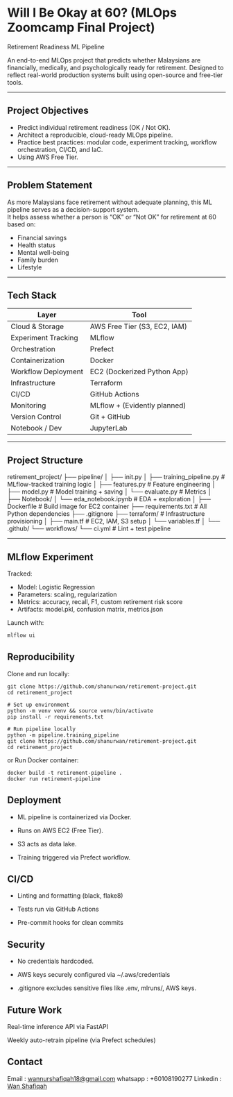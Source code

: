 # Will I Be Okay at 60? (MLOps Zoomcamp Final Project)

Retirement Readiness ML Pipeline

An end-to-end MLOps project that predicts whether Malaysians are financially, medically, and psychologically ready for retirement. Designed to reflect real-world production systems built using open-source and free-tier tools.

---

## Project Objectives

- Predict individual retirement readiness (OK / Not OK).
- Architect a reproducible, cloud-ready MLOps pipeline.
- Practice best practices: modular code, experiment tracking, workflow orchestration, CI/CD, and IaC.
- Using AWS Free Tier.

---

## Problem Statement

As more Malaysians face retirement without adequate planning, this ML pipeline serves as a decision-support system.  
It helps assess whether a person is “OK” or “Not OK” for retirement at 60 based on:
- Financial savings
- Health status
- Mental well-being
- Family burden
- Lifestyle

---

## Tech Stack

| Layer                | Tool                                             |
|---------------------|--------------------------------------------------|
| Cloud & Storage     | AWS Free Tier (S3, EC2, IAM)                     |
| Experiment Tracking | MLflow                                           |
| Orchestration       | Prefect                                          |
| Containerization    | Docker                                           |
| Workflow Deployment | EC2 (Dockerized Python App)                      |
| Infrastructure      | Terraform                                        |
| CI/CD               | GitHub Actions                                   |
| Monitoring          | MLflow + (Evidently planned)                     |
| Version Control     | Git + GitHub                                     |
| Notebook / Dev      | JupyterLab                                       |

---

##  Project Structure

retirement_project/
├── pipeline/
│ ├── init.py
│ ├── training_pipeline.py # MLflow-tracked training logic
│ ├── features.py # Feature engineering
│ ├── model.py # Model training + saving
│ └── evaluate.py # Metrics
│
├── Notebook/
│ └── eda_notebook.ipynb # EDA + exploration
│
├── Dockerfile # Build image for EC2 container
├── requirements.txt # All Python dependencies
├── .gitignore
├── terraform/ # Infrastructure provisioning
│ ├── main.tf # EC2, IAM, S3 setup
│ └── variables.tf
│
└── .github/
└── workflows/
└── ci.yml # Lint + test pipeline


---

## MLflow Experiment

Tracked:
- Model: Logistic Regression
- Parameters: scaling, regularization
- Metrics: accuracy, recall, F1, custom retirement risk score
- Artifacts: model.pkl, confusion matrix, metrics.json

Launch with:
```bash
mlflow ui
```

## Reproducibility
Clone and run locally:

```
git clone https://github.com/shanurwan/retirement-project.git
cd retirement_project

# Set up environment
python -m venv venv && source venv/bin/activate
pip install -r requirements.txt

# Run pipeline locally
python -m pipeline.training_pipeline
git clone https://github.com/shanurwan/retirement-project.git
cd retirement_project

```

or Run Docker container:

```
docker build -t retirement-pipeline .
docker run retirement-pipeline

```

## Deployment

- ML pipeline is containerized via Docker.

- Runs on AWS EC2 (Free Tier).

- S3 acts as data lake.

- Training triggered via Prefect workflow.

##  CI/CD

- Linting and formatting (black, flake8)

- Tests run via GitHub Actions

- Pre-commit hooks for clean commits

##  Security
- No credentials hardcoded.

- AWS keys securely configured via ~/.aws/credentials

- .gitignore excludes sensitive files like .env, mlruns/, AWS keys.

## Future Work

Real-time inference API via FastAPI

Weekly auto-retrain pipeline (via Prefect schedules)

## Contact 
Email : wannurshafiqah18@gmail.com
whatsapp : +60108190277
Linkedin : [Wan Shafiqah](www.linkedin.com/in/wan-shafiqah-852636223)
